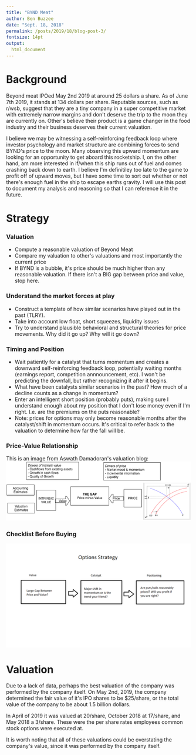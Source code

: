 ```yaml
---
title: "BYND Meat"
author: Ben Buzzee
date: "Sept. 18, 2018"
permalink: /posts/2019/18/blog-post-3/
fontsize: 14pt
output: 
  html_document
---
```


# Background

Beyond meat IPOed May 2nd 2019 at around 25 dollars a share. As of June 7th 2019, it stands at 134 dollars per share. Reputable sources, such as r/wsb, suggest that they are a tiny company in a super competitive market with extremely narrow margins and don't deserve the trip to the moon they are currently on. Other's believe their product is a game changer in the food industry and their business deserves their current valuation.

I believe we may be witnessing a self-reinforcing feedback loop where investor psychology and market structure are combining forces to send BYND's price to the moon. Many observing this upward momentum are looking for an opportunity to get aboard this rocketship. I, on the other hand, am more interested in if/when this ship runs out of fuel and comes crashing back down to earth. I believe I'm definitiley too late to the game to profit off of upward moves, but I have some time to sort out whether or not there's enough fuel in the ship to escape earths gravity. I will use this post to document my analysis and reasoning so that I can reference it in the future.


# Strategy


### Valuation
  * Compute a reasonable valuation of Beyond Meat
  * Compare my valuation to  other's valuations and most importantly the current price
  * If BYND is a bubble, it's price should be much higher than any reasonable valuation. If there isn't a BIG gap between price and value, stop here.

### Understand the market forces at play
  * Construct a template of how similar scenarios have played out in the past (TLRY).
  * Take into account low float, short squeezes, liquidity issues
  * Try to understand plausible behavioral and structural theories for price movements. Why did it go up? Why will it go down?
  
### Timing and Position
  * Wait patiently for a catalyst that turns momentum and creates a downward self-reinforcing feedback loop, potentially waiting months (earnings report, competition annnouncement, etc). I won't be predicting the downfall, but rather recognizing it after it begins.
  * What have been catalysts similar scenarios in the past? How much of a decline counts as a change in momentum?
  * Enter an intelligent short position (probably puts), making sure I understand enough about my position that I don't lose money even if I'm right. I.e. are the premiums on the puts reasonable?
  * Note: prices for options may only become reasonable months after the catalyst/shift in momentum occurs. It's critical to refer back to the valuation to determine how far the fall will be.


### Price-Value Relationship
This is an image from Aswath Damadoran's valuation blog:
<img src="..\images\the_gap.png">

### Checklist Before Buying
<img src="..\images\strat.png">



# Valuation

Due to a lack of data, perhaps the best valuation of the company was performed by the company itself. On May 2nd, 2019, the company determined the fair value of it's IPO shares to be $25/share, or the total value of the company to be about 1.5 billion dollars.

In April of 2019 it was valued at 20/share, October 2018 at 17/share, and May 2018 a 3/share. These were the per share rates employees common stock options were executed at.

It is worth noting that all of these valuations could be overstating the company's value, since it was performed by the company itself. 

